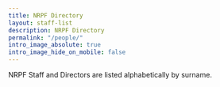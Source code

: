```yaml
---
title: NRPF Directory
layout: staff-list
description: NRPF Directory
permalink: "/people/"
intro_image_absolute: true
intro_image_hide_on_mobile: false
---
```


NRPF Staff and Directors are listed alphabetically by surname.